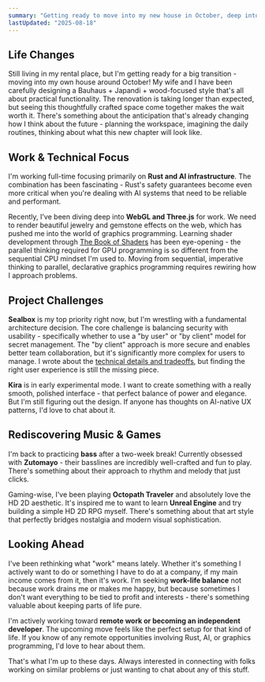 ```yaml
---
summary: "Getting ready to move into my new house in October, deep into Rust + AI work, rebuilding Sealbox architecture, learning shaders, and rediscovering my bass through Zutomayo's incredible basslines."
lastUpdated: "2025-08-18"
---
```


## Life Changes

Still living in my rental place, but I'm getting ready for a big transition - moving into my own house around October! My wife and I have been carefully designing a Bauhaus + Japandi + wood-focused style that's all about practical functionality. The renovation is taking longer than expected, but seeing this thoughtfully crafted space come together makes the wait worth it. There's something about the anticipation that's already changing how I think about the future - planning the workspace, imagining the daily routines, thinking about what this new chapter will look like.

## Work & Technical Focus

I'm working full-time focusing primarily on **Rust and AI infrastructure**. The combination has been fascinating - Rust's safety guarantees become even more critical when you're dealing with AI systems that need to be reliable and performant.

Recently, I've been diving deep into **WebGL and Three.js** for work. We need to render beautiful jewelry and gemstone effects on the web, which has pushed me into the world of graphics programming. Learning shader development through [The Book of Shaders](https://thebookofshaders.com/) has been eye-opening - the parallel thinking required for GPU programming is so different from the sequential CPU mindset I'm used to. Moving from sequential, imperative thinking to parallel, declarative graphics programming requires rewiring how I approach problems.

## Project Challenges

**Sealbox** is my top priority right now, but I'm wrestling with a fundamental architecture decision. The core challenge is balancing security with usability - specifically whether to use a "by user" or "by client" model for secret management. The "by client" approach is more secure and enables better team collaboration, but it's significantly more complex for users to manage. I wrote about the [technical details and tradeoffs](/thoughts/zero-trust-secret-management-design-decisions), but finding the right user experience is still the missing piece.

**Kira** is in early experimental mode. I want to create something with a really smooth, polished interface - that perfect balance of power and elegance. But I'm still figuring out the design. If anyone has thoughts on AI-native UX patterns, I'd love to chat about it.

## Rediscovering Music & Games

I'm back to practicing **bass** after a two-week break! Currently obsessed with **Zutomayo** - their basslines are incredibly well-crafted and fun to play. There's something about their approach to rhythm and melody that just clicks.

Gaming-wise, I've been playing **Octopath Traveler** and absolutely love the HD 2D aesthetic. It's inspired me to want to learn **Unreal Engine** and try building a simple HD 2D RPG myself. There's something about that art style that perfectly bridges nostalgia and modern visual sophistication.

## Looking Ahead

I've been rethinking what "work" means lately. Whether it's something I actively want to do or something I have to do at a company, if my main income comes from it, then it's work. I'm seeking **work-life balance** not because work drains me or makes me happy, but because sometimes I don't want everything to be tied to profit and interests - there's something valuable about keeping parts of life pure.

I'm actively working toward **remote work or becoming an independent developer**. The upcoming move feels like the perfect setup for that kind of life. If you know of any remote opportunities involving Rust, AI, or graphics programming, I'd love to hear about them.

That's what I'm up to these days. Always interested in connecting with folks working on similar problems or just wanting to chat about any of this stuff.
